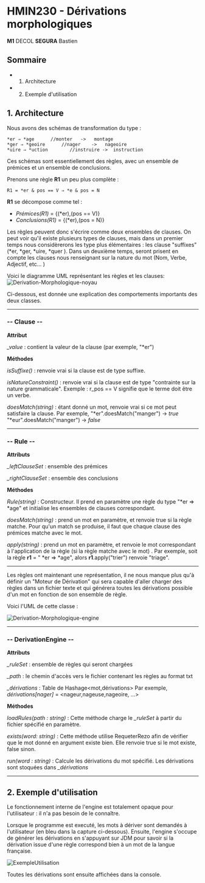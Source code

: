 
# HMIN230 - Dérivations morphologiques
**M1** DECOL
**SEGURA** Bastien

## Sommaire

* 1. Architecture
* 2. Exemple d'utilisation

## 1.  Architecture
Nous avons des schémas de transformation du type :

	*er ⇒ *age		//monter   ->   montage
	*ger ⇒ *geoire     	//nager    ->   nageoire
	*uire ⇒ *uction        //instruire ->  instruction
Ces schémas sont essentiellement des règles, avec un ensemble de prémices et un ensemble de conclusions.

Prenons une règle **R1** un peu plus complète : 
	
	R1 = *er & pos == V ⇒ *e & pos = N  
**R1** se décompose comme tel :
* *Prémices(R1)* =  {(*er),(pos == V)}
*  *Conclusions(R1)* = {(*er),(pos = N)}

Les règles peuvent donc s'écrire comme deux ensembles de clauses. On peut voir qu'il existe plusieurs types de clauses, mais dans un premier temps nous considèrerons les type plus élémentaires : les clause "suffixes" (*er, *ger, *uire, *quer ). 
Dans un deuxième temps, seront prisent en compte les clauses nous renseignant sur la nature du mot (Nom, Verbe, Adjectif, etc... )

Voici le diagramme UML représentant les règles et les clauses:
![Derivation-Morphologique-noyau](https://i.imgur.com/WLM8SCa.png)

Ci-dessous, est donnée une explication des comportements importants des deux classes.

-----

### -- Clause --

**Attribut**

*_value* : contient la valeur de la clause (par exemple, "*er")

**Méthodes**

*isSuffixe()* : renvoie vrai si la clause est de type suffixe.

*isNatureConstraint()* : renvoie vrai si la clause est de type "contrainte sur la nature grammaticale". Exemple : r_pos == V signifie que le terme doit être un verbe.

*doesMatch(string)* : étant donné un mot, renvoie vrai si ce mot peut satisfaire la clause. 
Par exemple, 
"*er".doesMatch("manger") -> *true*
 "*eur".doesMatch("manger") -> *false*

------------

### -- Rule --
**Attributs**

*_leftClauseSet* : ensemble des prémices 

*_rightClauseSet* : ensemble des conclusions

**Méthodes**

*Rule(string)*  : Constructeur. Il prend en paramètre une règle du type "*er => *age" et initialise les ensembles de clauses correspondant.

*doesMatch(string)* : prend un mot en paramètre, et renvoie true si la règle matche. Pour qu'un match se produise, il faut que chaque clause des prémices matche avec le mot.	

*apply(string)* : prend un mot en paramètre, et renvoie le mot correspondant à l'application de la règle (si la règle matche avec le mot) . Par exemple, soit la règle **r1** = " *er => *age", alors **r1**.apply("trier") renvoie "triage".


--------

Les règles ont maintenant une représentation, il ne nous manque plus qu'à définir un "Moteur de Dérivation" qui sera capable d'aller charger des règles dans un fichier texte et qui générera toutes les dérivations possible d'un mot en fonction de son ensemble de règle. 

Voici l'UML de cette classe : 

![Derivation-Morphologique-engine](https://i.imgur.com/6XY5WX4.png)


-----

### -- DerivationEngine --
**Attributs**

*_ruleSet* : ensemble de règles qui seront chargées

*_path* : le chemin d'accès vers le fichier contenant les règles au format txt

*_dérivations* : Table de Hashage<mot,dérivations> 
Par exemple, *dérivations[nager]* = <nageur,nageuse,nageoire, ...>

**Méthodes**

*loadRules(path : string)* : Cette méthode charge le *_ruleSet* à partir du fichier spécifié en paramètre.

*exists(word: string)* : Cette méthode utilise RequeterRezo afin de vérifier que le mot donné en argument existe bien. Elle renvoie true si le mot existe, false sinon.

*run(word : string)* : Calcule les dérivations du mot spécifié. Les dérivations sont stoquées dans *_dérivations*



------------

## 2. Exemple d'utilisation

Le fonctionnement interne de l'engine est totalement opaque pour l'utilisateur : il n'a pas besoin de le connaître.

Lorsque le programme est executé, les mots à dériver sont demandés à l'utilisateur (en bleu dans la capture ci-dessous). Ensuite, l'engine s'occupe de générer les dérivations en s'appuyant sur JDM pour savoir si la dérivation issue d'une règle correspond bien à un mot de la langue française.

![ExempleUtilisation](https://i.imgur.com/t85IKnK.png)

Toutes les dérivations sont ensuite affichées dans la console.

